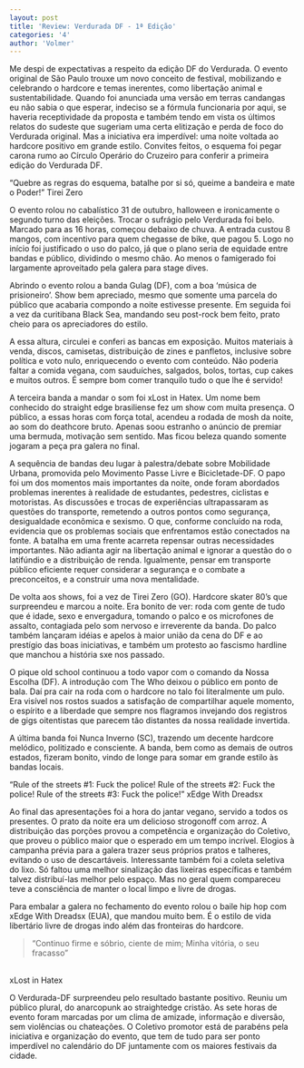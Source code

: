 ```yaml
---
layout: post
title: 'Review: Verdurada DF - 1ª Edição'
categories: '4'
author: 'Volmer'
---
```


Me despi de expectativas a respeito da edição DF do Verdurada. O evento original de
São Paulo trouxe um novo conceito de festival, mobilizando e celebrando o hardcore
e temas inerentes, como libertação animal e sustentabilidade. Quando foi anunciada
uma versão em terras candangas eu não sabia o que esperar, indeciso se a fórmula
funcionaria por aqui, se haveria receptividade da proposta e também tendo em vista
os últimos relatos do sudeste que sugeriam uma certa elitização e perda de foco do
Verdurada original. Mas a iniciativa era imperdível: uma noite voltada ao hardcore
positivo em grande estilo. Convites feitos, o esquema foi pegar carona rumo ao Círculo
Operário do Cruzeiro para conferir a primeira edição do Verdurada DF.

“Quebre as regras do esquema, batalhe por si só,
queime a bandeira e mate o Poder!”
Tirei Zero

O evento rolou no cabalístico 31 de outubro, halloween e ironicamente o segundo turno
das eleições. Trocar o sufrágio pelo Verdurada foi belo. Marcado para as 16 horas,
começou debaixo de chuva. A entrada custou 8 mangos, com incentivo para quem chegasse
de bike, que pagou 5. Logo no início foi justificado o uso do palco, já que o plano
seria de equidade entre bandas e público, dividindo o mesmo chão. Ao menos o famigerado
foi largamente aproveitado pela galera para stage dives.

Abrindo o evento rolou a banda Gulag (DF), com a boa ‘música de prisioneiro’. Show bem
apreciado, mesmo que somente uma parcela do público que acabaria compondo a noite
estivesse presente. Em seguida foi a vez da curitibana Black Sea, mandando seu post-rock
bem feito, prato cheio para os apreciadores do estilo.

A essa altura, circulei e conferi as bancas em exposição. Muitos materiais à venda, discos,
camisetas, distribuição de zines e panfletos, inclusive sobre política e voto nulo,
enriquecendo o evento com conteúdo. Não poderia faltar a comida vegana, com sauduíches,
salgados, bolos, tortas, cup cakes e muitos outros. É sempre bom comer tranquilo tudo o
que lhe é servido!

A terceira banda a mandar o som foi xLost in Hatex. Um nome bem conhecido do straight
edge brasiliense fez um show com muita presença. O público, a essas horas com força total,
acendeu a rodada de mosh da noite, ao som do deathcore bruto. Apenas soou estranho o
anúncio de premiar uma bermuda, motivação sem sentido. Mas ficou beleza quando somente
jogaram a peça pra galera no final.

A sequência de bandas deu lugar à palestra/debate sobre Mobilidade Urbana, promovida pelo
Movimento Passe Livre e Bicicletade-DF. O papo foi um dos momentos mais importantes da
noite, onde foram abordados problemas inerentes à realidade de estudantes, pedestres,
ciclistas e motoristas. As discussões e trocas de experiências ultrapassaram as questões
do transporte, remetendo a outros pontos como segurança, desigualdade econômica e sexismo.
O que, conforme concluído na roda, evidencia que os problemas sociais que enfrentamos
estão conectados na fonte. A batalha em uma frente acarreta repensar outras necessidades
importantes. Não adianta agir na libertação animal e ignorar a questão do o latifúndio e
a distribuição de renda. Igualmente, pensar em transporte público eficiente requer considerar
a segurança e o combate a preconceitos, e a construir uma nova mentalidade.

De volta aos shows, foi a vez de Tirei Zero (GO). Hardcore skater 80’s que surpreendeu e
marcou a noite. Era bonito de ver: roda com gente de tudo que é idade, sexo e envergadura,
tomando o palco e os microfones de assalto, contagiada pelo som nervoso e irreverente da
banda. Do palco também lançaram idéias e apelos à maior união da cena do DF e ao prestígio
das boas iniciativas, e também um protesto ao fascismo hardline que manchou a história sxe
nos passado.

O pique old school continuou a todo vapor com o comando da Nossa Escolha (DF). A introdução
com The Who deixou o público em ponto de bala. Daí pra cair na roda com o hardcore no talo
foi literalmente um pulo. Era visível nos rostos suados a satisfação de  compartilhar
aquele momento, o espírito e a liberdade que sempre nos flagramos invejando dos registros
de gigs oitentistas que parecem tão distantes da nossa realidade invertida.

A última banda foi Nunca Inverno (SC), trazendo um decente hardcore melódico, politizado e
consciente. A banda, bem como as demais de outros estados, fizeram bonito, vindo de longe
para somar em grande estilo às bandas locais.

“Rule of the streets #1: Fuck the police!
Rule of the streets #2: Fuck the police!
Rule of the streets #3: Fuck the police!”
xEdge With Dreadsx

Ao final das apresentações foi a hora do jantar vegano, servido a todos os presentes. O
prato da noite era um delicioso strogonoff com arroz. A distribuição das porções provou a
competência e organização do Coletivo, que proveu o público maior que o esperado em um
tempo incrível. Elogios à campanha prévia para a galera trazer seus próprios pratos e
talheres, evitando o uso de descartáveis. Interessante também foi a coleta seletiva do
lixo. Só faltou uma melhor sinalização das lixeiras específicas e também talvez distribuí-las
melhor pelo espaço. Mas no geral quem compareceu teve a consciência de manter o local limpo
e livre de drogas.

Para embalar a galera no fechamento do evento rolou o baile hip hop com xEdge With Dreadsx
(EUA), que mandou muito bem. É o estilo de vida libertário livre de drogas indo além das
fronteiras do hardcore.

> “Continuo firme e sóbrio, ciente de mim;
Minha vitória, o seu fracasso”
<br/>
xLost in Hatex

O Verdurada-DF surpreendeu pelo resultado bastante positivo. Reuniu um público plural, do
anarcopunk ao straightedge cristão. As sete horas de evento foram marcadas por um clima de
amizade, informação e diversão, sem violências ou chateações. O Coletivo promotor está de
parabéns pela iniciativa e organização do evento, que tem de tudo para ser ponto imperdível
no calendário do DF juntamente com os maiores festivais da cidade.
